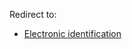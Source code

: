 Redirect to:

*   [Electronic identification](/index.php/Electronic_identification "Electronic identification")